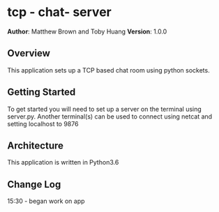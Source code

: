 # tcp - chat-  server

**Author**: Matthew Brown and Toby Huang
**Version**: 1.0.0

## Overview
This application sets up a TCP based chat room using python sockets.

## Getting Started
To get started you will need to set up a server on the terminal using server.py.  Another terminal(s) can be used to connect using netcat and setting localhost to 9876

## Architecture
This application is written in Python3.6



## Change Log

15:30 - began work on app

